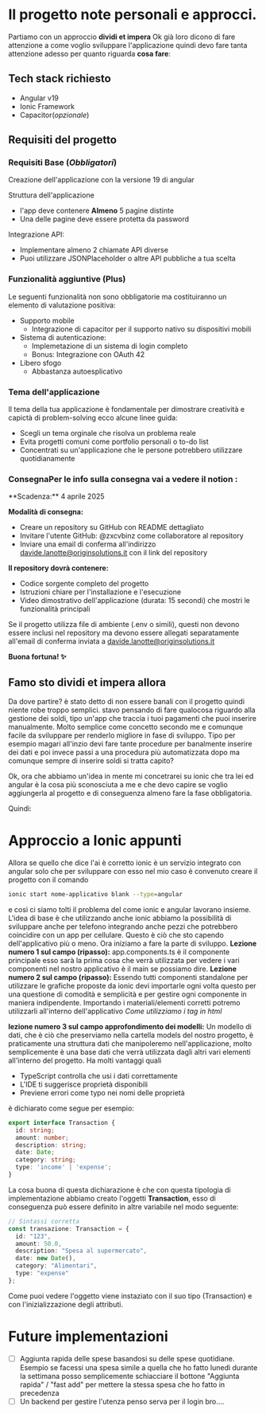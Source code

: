 # Il progetto note personali e approcci.
Partiamo con un approccio **dividi et impera**
Ok già loro dicono di fare attenzione a come voglio sviluppare l'applicazione quindi devo fare tanta attenzione adesso per quanto riguarda **cosa fare**:

## Tech stack richiesto
* Angular v19
* Ionic Framework
* Capacitor(*opzionale*)


## Requisiti del progetto
### Requisiti Base (*Obbligatori*)
Creazione dell'applicazione con la versione 19 di angular

Struttura dell'applicazione
* l'app deve contenere **Almeno** 5 pagine distinte
* Una delle pagine deve essere protetta da password

Integrazione API:
* Implementare almeno 2 chiamate API diverse
* Puoi utilizzare JSONPlaceholder o altre API pubbliche a tua scelta

### Funzionalità aggiuntive (Plus)
Le seguenti funzionalità non sono obbligatorie ma costituiranno un elemento di valutazione positiva:

* Supporto mobile
  * Integrazione di capacitor per il supporto nativo su dispositivi mobili
* Sistema di autenticazione:
  * Implemetazione di un sistema di login completo
  * Bonus: Integrazione con OAuth 42
* Libero sfogo
  * Abbastanza autoesplicativo

### Tema dell'applicazione
Il tema della tua applicazione è fondamentale per dimostrare creatività e capictà di problem-solving ecco alcune linee guida:
* Scegli un tema orginale che risolva un problema reale
* Evita progetti comuni come portfolio personali o to-do list
* Concentrati su un'applicazione che le persone potrebbero utilizzare quotidianamente


### **Consegna**Per le info sulla consegna vai a vedere il notion :


<aside>
**Scadenza:** 4 aprile 2025

**Modalità di consegna:**

- Creare un repository su GitHub con README dettagliato
- Invitare l'utente GitHub: @zxcvbinz come collaboratore al repository
- Inviare una email di conferma all'indirizzo [davide.lanotte@originsolutions.it](mailto:davide.lanotte@originsolutions.it) con il link del repository

**Il repository dovrà contenere:**

- Codice sorgente completo del progetto
- Istruzioni chiare per l'installazione e l'esecuzione
- Video dimostrativo dell'applicazione (durata: 15 secondi) che mostri le funzionalità principali

Se il progetto utilizza file di ambiente (.env o simili), questi non devono essere inclusi nel repository ma devono essere allegati separatamente all'email di conferma inviata a [davide.lanotte@originsolutions.it](mailto:davide.lanotte@originsolutions.it)

</aside>

**Buona fortuna! ✨**

## Famo sto dividi et impera allora
Da dove partire? è stato detto di non essere banali con il progetto quindi niente robe troppo semplici. stavo pensando di fare qualocosa riguardo alla gestione dei soldi, tipo un'app che traccia i tuoi pagamenti che puoi inserire manualmente. Molto semplice come concetto secondo me e comunque facile da sviluppare per renderlo migliore in fase di sviluppo. Tipo per esempio magari all'inzio devi fare tante procedure per banalmente inserire dei dati e poi invece passi a una procedura più automatizzata dopo ma comunque sempre di inserire soldi si tratta capito?

Ok, ora che abbiamo un'idea in mente mi concetrarei su ionic che tra lei ed angular è la cosa più sconosciuta a me e che devo capire se voglio aggiungerla al progetto e di conseguenza almeno fare la fase obbligatoria.

Quindi:



# Approccio a Ionic appunti
Allora se quello che dice l'ai è corretto ionic è un servizio integrato con angular solo che per sviluppare con esso nel mio caso è convenuto creare il progetto con il comando
```bash
ionic start nome-applicativo blank --type=angular
```

e così ci siamo tolti il problema del come ionic e angular lavorano insieme. L'idea di base è che utilizzando anche ionic abbiamo la possibilità di sviluppare anche per telefono integrando anche pezzi che potrebbero coincidire con un app per cellulare. Questo è ciò che sto capendo dell'applicativo più o meno.
Ora iniziamo a fare la parte di sviluppo.
**Lezione numero 1 sul campo (ripasso):** app.components.ts è il componente principale esso sarà la prima cosa che verrà utilizzata per vedere i vari componenti nel nostro applicativo è il main se possiamo dire.
**Lezione numero 2 sul campo (ripasso):** Essendo tutti componenti standalone per utilizzare le grafiche proposte da ionic devi importarle ogni volta questo per una questione di comodità e semplicità e per gestire ogni componente in maniera indipendente. Importando i materiali/elementi corretti potremo utilizzarli all'interno dell'applicativo _Come utilizziamo i tag in html_

**lezione numero 3 sul campo approfondimento dei modelli:**
Un modello di dati, che è ciò che preserviamo nella cartella models del nostro progetto, è praticamente una struttura dati che manipoleremo nell'applicazione, molto semplicemente è una base dati che verrà utilizzata dagli altri vari elementi all'interno del progetto.
Ha molti vantaggi quali
* TypeScript controlla che usi i dati correttamente
* L'IDE ti suggerisce proprietà disponibili
* Previene errori come typo nei nomi delle proprietà

è dichiarato come segue per esempio:
```typescript
export interface Transaction {
  id: string;
  amount: number;
  description: string;
  date: Date;
  category: string;
  type: 'income' | 'expense';
}
```
La cosa buona di questa dichiarazione è che con questa tipologia di implementazione abbiamo creato l'oggetti **Transaction**, esso di conseguenza può essere definito in altre variabile nel modo seguente:
```typescript
// Sintassi corretta
const transazione: Transaction = {
  id: "123",
  amount: 50.0,
  description: "Spesa al supermercato",
  date: new Date(),
  category: "Alimentari",
  type: "expense"
};
```
Come puoi vedere l'oggetto viene instaziato con il suo tipo (Transaction) e con l'inizializzazione degli attributi.

# Future implementazioni
- [ ] Aggiunta rapida delle spese basandosi su delle spese quotidiane. Esempio se facessi una spesa simile a quella che ho fatto lunedì durante la settimana posso semplicemente schiacciare il bottone "Aggiunta rapida" / "fast add" per mettere la stessa spesa che ho fatto in precedenza
- [ ] Un backend per gestire l'utenza penso serva per il login bro....
